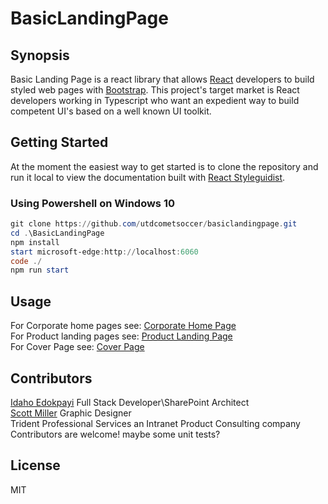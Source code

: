 # BasicLandingPage
## Synopsis

Basic Landing Page is a react library that allows [React](https://reactjs.org/) developers to build styled web pages with [Bootstrap](https://getbootstrap.com/).
This project's target market is React developers working in Typescript who want an expedient way to build competent UI's based on a well known UI toolkit.

## Getting Started

At the moment the easiest way to get started is to clone the repository and run it local to view the documentation built with [React Styleguidist](https://github.com/styleguidist/react-styleguidist).
### Using Powershell on Windows 10
```powershell
git clone https://github.com/utdcometsoccer/basiclandingpage.git
cd .\BasicLandingPage
npm install
start microsoft-edge:http://localhost:6060
code ./
npm run start
```
## Usage 
For Corporate home pages see: [Corporate Home Page](./themes/CorporateHomePage)\
For Product landing pages  see: [Product Landing Page](./themes/ProductLandingPage)\
For Cover Page  see: [Cover Page](./themes/boostrap-cover)
## Contributors
[Idaho Edokpayi](https://whoisidaho.com/) Full Stack Developer\SharePoint Architect\
[Scott Miller](http://bulletboydesign.com/) Graphic Designer\
Trident Professional Services an Intranet Product Consulting company\
Contributors are welcome! maybe some unit tests?

## License
MIT
